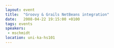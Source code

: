 ```yaml
---
layout: event
title:  "Groovy & Grails NetBeans integration"
date:   2008-04-22 19:15:00 +0100
tags: events
speakers:
 - mschmidt
location: uni-ka-hs101
---
```


